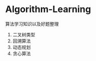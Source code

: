 # Algorithm-Learning
算法学习知识以及好题整理
<ol>
<li>二叉树类型</li>
<li>回溯算法</li>
<li>动态规划</li>
<li>贪心算法</li>
</ol>